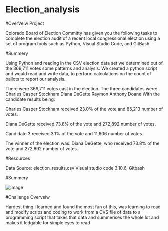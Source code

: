 # Election_analysis

#OverVeiw Project

Colorado Board of Election Committy has given you the following tasks to complete the election audit of a recent local congressional election using a set of program tools such as Python, Visual Studio Code, and GitBash

#Summery

Using Python and reading in the CSV election data set we determined out of the 369,711 votes some patterns and analysis.
We created a python script and would read and write data, to perform calculations on the count of ballots to report our analysis.

There were 369,711 votes cast in the election.
  The three candidates were:
    Charles Casper Stockham
    Diana DeGette
    Raymon Anthony Doane
  With the candidate results being:
  
  Charles Casper Stockham received 23.0% of the vote and 85,213 number of votes.
  
  Diana DeGette received 73.8% of the vote and 272,892 number of votes.
  
  Candidate 3 received 3.1% of the vote and 11,606 number of votes.

The winner of the election was:
Diana DeGette, who received 73.8% of the vote and 272,892 number of votes.

#Resources

Data Source: election_results.csv
Visual studio code 3.10.6, Gitbash

#Summery


![image](https://user-images.githubusercontent.com/53358476/187840897-603a1e3a-d003-42b5-8194-f6b65ce14a69.png)



#Challenge Overveiw

Hardest thing i learned and found the most fun of this, was learning to read and modify scrips and coding to work from a CVS file of data to a programming 
script that takes that data and summerises the whole lot and makes it ledgable for simple eyes to read
